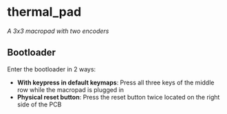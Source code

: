 # thermal_pad

<!-- ![thermal_pad](imgur.com image replace me!) -->

*A 3x3 macropad with two encoders*

## Bootloader

Enter the bootloader in 2 ways:

* **With keypress in default keymaps**: Press all three keys of the middle row while the macropad is plugged in
* **Physical reset button**: Press the reset button twice located on the right side of the PCB
